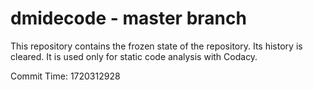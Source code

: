 # dmidecode - master branch

This repository contains the frozen state of the repository.
Its history is cleared. It is used only for static code
analysis with Codacy.

Commit Time: 1720312928